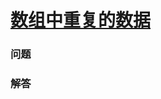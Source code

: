 # [数组中重复的数据](https://leetcode-cn.com/problems/find-all-duplicates-in-an-array)

### 问题

### 解答

```

```

